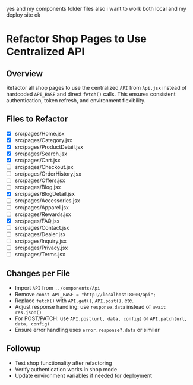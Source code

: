 yes and my components folder files also i want to work both local and my deploy site ok 
# Refactor Shop Pages to Use Centralized API

## Overview
Refactor all shop pages to use the centralized `API` from `Api.jsx` instead of hardcoded `API_BASE` and direct `fetch()` calls. This ensures consistent authentication, token refresh, and environment flexibility.

## Files to Refactor
- [x] src/pages/Home.jsx
- [x] src/pages/Category.jsx
- [x] src/pages/ProductDetail.jsx
- [x] src/pages/Search.jsx
- [x] src/pages/Cart.jsx
- [ ] src/pages/Checkout.jsx
- [ ] src/pages/OrderHistory.jsx
- [ ] src/pages/Offers.jsx
- [ ] src/pages/Blog.jsx
- [x] src/pages/BlogDetail.jsx
- [ ] src/pages/Accessories.jsx
- [ ] src/pages/Apparel.jsx
- [ ] src/pages/Rewards.jsx
- [x] src/pages/FAQ.jsx
- [ ] src/pages/Contact.jsx
- [ ] src/pages/Dealer.jsx
- [ ] src/pages/Inquiry.jsx
- [ ] src/pages/Privacy.jsx
- [ ] src/pages/Terms.jsx

## Changes per File
- Import `API` from `../components/Api`
- Remove `const API_BASE = "http://localhost:8000/api";`
- Replace `fetch()` with `API.get()`, `API.post()`, etc.
- Adjust response handling: use `response.data` instead of `await res.json()`
- For POST/PATCH: use `API.post(url, data, config)` or `API.patch(url, data, config)`
- Ensure error handling uses `error.response?.data` or similar

## Followup
- Test shop functionality after refactoring
- Verify authentication works in shop mode
- Update environment variables if needed for deployment
